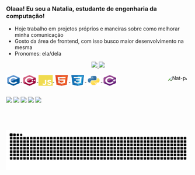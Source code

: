 ### Olaaa! Eu sou a Natalia, estudante de engenharia da computação! 

- Hoje trabalho em projetos próprios e maneiras sobre como melhorar minha comunicação
- Gosto da área de frontend, com isso busco maior desenvolvimento na mesma
- Pronomes: ela/dela

<div align="center">
  <a href="https://github.com/natmartins99">
  <img height="180em" src="https://github-readme-stats.vercel.app/api?username=natmartins99&show_icons=true&theme=dracula&include_all_commits=true&count_private=true"/>
  <img height="180em" src="https://github-readme-stats.vercel.app/api/top-langs/?username=natmartins99&layout=compact&langs_count=7&theme=dracula"/>
</div>
  
  <div style="display: inline_block"><br>
  <img align="center" alt="Nat-C" height="30" width="40" src="https://raw.githubusercontent.com/devicons/devicon/master/icons/c/c-original.svg">
  <img align="center" alt="Nat-C++" height="30" width="40" src="https://raw.githubusercontent.com/devicons/devicon/master/icons/cplusplus/cplusplus-original.svg">
  <img align="center" alt="Nati-Js" height="30" width="40" src="https://raw.githubusercontent.com/devicons/devicon/master/icons/javascript/javascript-plain.svg">
  <img align="center" alt="Nat-HTML" height="30" width="40" src="https://raw.githubusercontent.com/devicons/devicon/master/icons/html5/html5-original.svg">
  <img align="center" alt="Nat-CSS" height="30" width="40" src="https://raw.githubusercontent.com/devicons/devicon/master/icons/css3/css3-original.svg">
  <img align="center" alt="Nat-Python" height="30" width="40" src="https://raw.githubusercontent.com/devicons/devicon/master/icons/python/python-original.svg">
  <img align="center" alt="Nat-Csharp" height="30" width="40" src="https://raw.githubusercontent.com/devicons/devicon/master/icons/csharp/csharp-original.svg">
  <img align="right" alt="Nat-pic" height="150" style="border-radius:50px;" src="https://cdn.discordapp.com/attachments/924449934386794539/924450482515222568/git.png">
</div>
  
  ##
  
 <div>
  <a href="https://www.facebook.com/natalia.martins.501598" target="_blank"><img src="https://img.shields.io/badge/Facebook-1877F2?style=for-the-badge&logo=facebook&logoColor=white" target="_blank"></a>
  <a href="https://twitter.com/nataliadias76" target="_blank"><img src="https://img.shields.io/badge/Twitter-1DA1F2?style=for-the-badge&logo=twitter&logoColor=white" target="_blank"></a>
  <a href="https://www.linkedin.com/in/nat%C3%A1lia-martins-b82950198/" target="_blank"><img src="https://img.shields.io/badge/-LinkedIn-%230077B5?style=for-the-badge&logo=linkedin&logoColor=white" target="_blank"></a> 
 <a href="https://t.me/Natmdiass" target="_blank"><img src="https://img.shields.io/badge/Telegram-2CA5E0?style=for-the-badge&logo=telegram&logoColor=white" target="_blank"></a> 
  <a href = "mailto:contatonat.mds6@gmail.com"><img src="https://img.shields.io/badge/-Gmail-%23333?style=for-the-badge&logo=gmail&logoColor=white" target="_blank"></a>
   
   ![Snake animation](https://github.com/natmartins99/natmartins99/blob/output/github-contribution-grid-snake.svg)
   
 </div>
